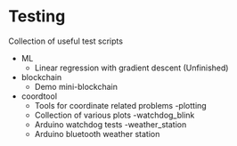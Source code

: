 # Testing

Collection of useful test scripts

- ML
  - Linear regression with gradient descent (Unfinished)
- blockchain
  - Demo mini-blockchain
- coordtool
  - Tools for coordinate related problems
-plotting
  - Collection of various plots
-watchdog_blink
  - Arduino watchdog tests
-weather_station
  - Arduino bluetooth weather station
